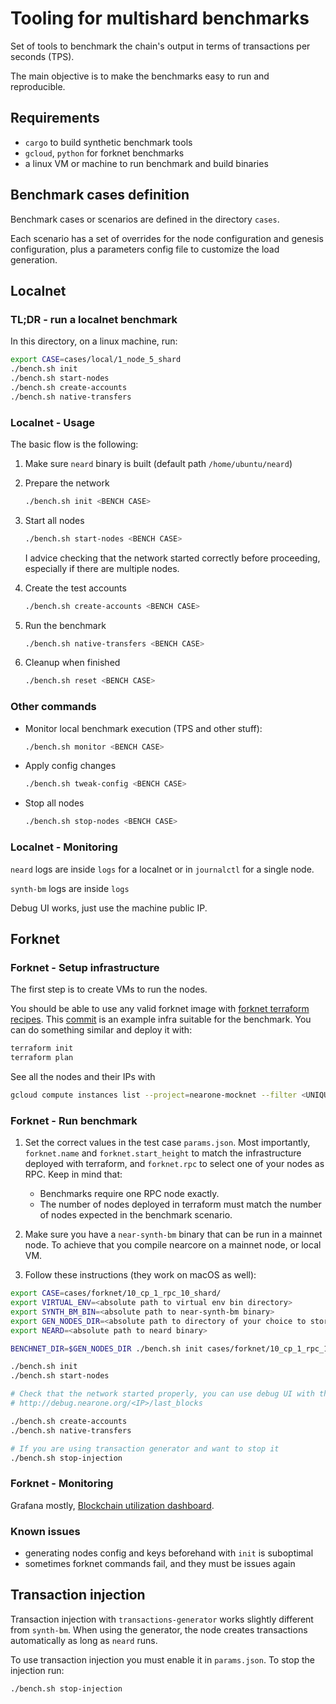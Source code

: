 # Tooling for multishard benchmarks

Set of tools to benchmark the chain's output in terms of transactions per seconds (TPS).

The main objective is to make the benchmarks easy to run and reproducible.

## Requirements

- `cargo` to build synthetic benchmark tools
- `gcloud`, `python` for forknet benchmarks
- a linux VM or machine to run benchmark and build binaries 

## Benchmark cases definition

Benchmark cases or scenarios are defined in the directory `cases`.

Each scenario has a set of overrides for the node configuration and genesis configuration, plus a parameters config file to customize the load generation.

## Localnet

### TL;DR - run a localnet benchmark

In this directory, on a linux machine, run:

```sh
export CASE=cases/local/1_node_5_shard
./bench.sh init
./bench.sh start-nodes
./bench.sh create-accounts
./bench.sh native-transfers
```

### Localnet - Usage

The basic flow is the following:

1. Make sure `neard` binary is built (default path `/home/ubuntu/neard`)
2. Prepare the network

    ```sh
    ./bench.sh init <BENCH CASE>
    ```

3. Start all nodes

    ```sh
    ./bench.sh start-nodes <BENCH CASE>
    ```

    I advice checking that the network started correctly before proceeding, especially if there are multiple nodes.

4. Create the test accounts

    ```sh
    ./bench.sh create-accounts <BENCH CASE>
    ```

5. Run the benchmark

    ```sh
    ./bench.sh native-transfers <BENCH CASE>
    ```

6. Cleanup when finished

    ```sh
    ./bench.sh reset <BENCH CASE>
    ```

### Other commands

- Monitor local benchmark execution (TPS and other stuff):

    ```sh
    ./bench.sh monitor <BENCH CASE>
    ```

- Apply config changes

    ```sh
    ./bench.sh tweak-config <BENCH CASE>
    ```

- Stop all nodes

    ```sh
    ./bench.sh stop-nodes <BENCH CASE>
    ```

### Localnet - Monitoring

`neard` logs are inside `logs` for a localnet or in `journalctl` for a single node.

`synth-bm` logs are inside `logs`

Debug UI works, just use the machine public IP.

## Forknet

### Forknet - Setup infrastructure

The first step is to create VMs to run the nodes.

You should be able to use any valid forknet image with [forknet terraform recipes](https://docs.nearone.org/doc/mocknet-guide-7VnYUXjs2A).
This [commit](https://github.com/Near-One/infra-ops/commit/f293a6b9ff4d8918925e4fd34a306f4cb7b0144d) is an example infra suitable for the benchmark. You can do something similar and deploy it with:

```sh
terraform init
terraform plan
```

See all the nodes and their IPs with

```sh
gcloud compute instances list --project=nearone-mocknet --filter <UNIQUE ID>
```

### Forknet - Run benchmark

1. Set the correct values in the test case `params.json`. Most importantly, `forknet.name` and `forknet.start_height` to match the infrastructure deployed with terraform, and `forknet.rpc` to select one of your nodes as RPC. Keep in mind that:
   - Benchmarks require one RPC node exactly.
   - The number of nodes deployed in terraform must match the number of nodes expected in the benchmark scenario.

2. Make sure you have a `near-synth-bm` binary that can be run in a mainnet node. To achieve that you compile nearcore on a mainnet node, or local VM.

3. Follow these instructions (they work on macOS as well):

<!-- cspell:words BENCHNET -->
```sh
export CASE=cases/forknet/10_cp_1_rpc_10_shard/
export VIRTUAL_ENV=<absolute path to virtual env bin directory>
export SYNTH_BM_BIN=<absolute path to near-synth-bm binary>
export GEN_NODES_DIR=<absolute path to directory of your choice to store nodes configs>
export NEARD=<absolute path to neard binary>

BENCHNET_DIR=$GEN_NODES_DIR ./bench.sh init cases/forknet/10_cp_1_rpc_10_shard/config

./bench.sh init
./bench.sh start-nodes

# Check that the network started properly, you can use debug UI with the external IP of the RPC node
# http://debug.nearone.org/<IP>/last_blocks

./bench.sh create-accounts
./bench.sh native-transfers

# If you are using transaction generator and want to stop it
./bench.sh stop-injection
```

### Forknet - Monitoring

Grafana mostly, [Blockchain utilization dashboard](https://grafana.nearone.org/goto/8nMSy52Hg?orgId=1).

### Known issues

- generating nodes config and keys beforehand with `init` is suboptimal
- sometimes forknet commands fail, and they must be issues again

## Transaction injection

Transaction injection with `transactions-generator` works slightly different from `synth-bm`. When using the generator, the node creates transactions automatically as long as `neard` runs.

To use transaction injection you must enable it in `params.json`. To stop the injection run:

```sh
./bench.sh stop-injection
```

